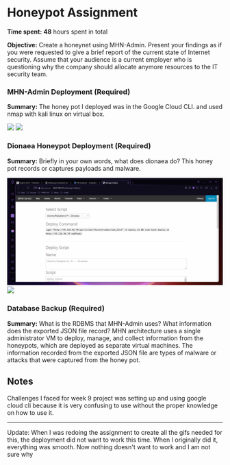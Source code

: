 # Honeypot Assignment

**Time spent:** **48** hours spent in total

**Objective:** Create a honeynet using MHN-Admin. Present your findings as if you were requested to give a brief report of the current state of Internet security. Assume that your audience is a current employer who is questioning why the company should allocate anymore resources to the IT security team.

### MHN-Admin Deployment (Required)

**Summary:** 
The honey pot I deployed was in the Google Cloud CLI. and used nmap with kali linux on virtual box.


<img src="MHN Admin GCloud.gif">


<img src="MHN Admin Deployment.gif">


### Dionaea Honeypot Deployment (Required)

**Summary:** Briefly in your own words, what does dionaea do?
This honey pot records or captures payloads and malware. 

<img src="Honeypot Deployment.gif">

<img src="Honeypot SSH.png">

### Database Backup (Required) 

**Summary:** What is the RDBMS that MHN-Admin uses? What information does the exported JSON file record?
MHN architecture uses a single administrator VM to deploy, manage, and collect information from the honeypots, which are deployed as separate virtual machines. The information recorded from the exported JSON file are types of malware or attacks that were captured from the honey pot.

## Notes

Challenges I faced for week 9 project was setting up and using google cloud cli because it is very confusing to use without the proper knowledge on how to use it. 

--------------------------------------------
Update:
When I was redoing the assignment to create all the gifs needed for this, the deployment did not want to work this time. When I originally did it, everything was smooth. Now nothing doesn't want to work and I am not sure why
